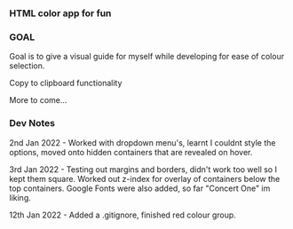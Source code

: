 ### HTML color app for fun

### GOAL
Goal is to give a visual guide for myself while developing for ease of colour selection.

Copy to clipboard functionality

More to come...

### Dev Notes
2nd Jan 2022 - Worked with dropdown menu's, learnt I couldnt style the options, moved onto hidden containers that are revealed on hover.

3rd Jan 2022 - Testing out margins and borders, didn't work too well so I kept them square. Worked out z-index for overlay of containers below the top containers. Google Fonts were also added, so far "Concert One" im liking.

12th Jan 2022 - Added a .gitignore, finished red colour group.